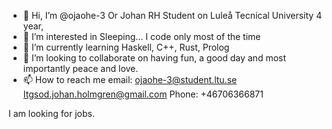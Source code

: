 - 👋 Hi, I’m @ojaohe-3 Or Johan RH Student on Luleå Tecnical University 4 year, 
- 👀 I’m interested in Sleeping... I code only most of the time
- 🌱 I’m currently learning Haskell, C++, Rust, Prolog
- 💞️ I’m looking to collaborate on having fun, a good day and most importantly peace and love.
- 📫 How to reach me
email:
ojaohe-3@student.ltu.se
Itgsod.johan.holmgren@gmail.com 
Phone:
+46706366871


I am looking for jobs.


<!---
ojaohe-3/ojaohe-3 is a ✨ special ✨ repository because its `README.md` (this file) appears on your GitHub profile.
You can click the Preview link to take a look at your changes.
--->
